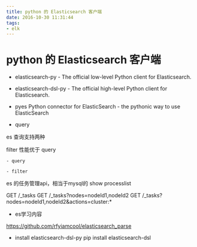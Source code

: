```yaml
---
title: python 的 Elasticsearch 客户端
date: 2016-10-30 11:31:44
tags: 
- elk
---
```


# python 的 Elasticsearch 客户端
<!-- more -->
* elasticsearch-py - The official low-level Python client for Elasticsearch.

* elasticsearch-dsl-py - The official high-level Python client for Elasticsearch.

* pyes Python connector for ElasticSearch - the pythonic way to use ElasticSearch


* query

es 查询支持两种

filter 性能优于 query

    - query

    - filter

es 的任务管理api，相当于mysql的 show processlist

GET /_tasks 
GET /_tasks?nodes=nodeId1,nodeId2 
GET /_tasks?nodes=nodeId1,nodeId2&actions=cluster:* 


* es学习内容

https://github.com/rfyiamcool/elasticsearch_parse


* install elasticsearch-dsl-py
pip install elasticsearch-dsl